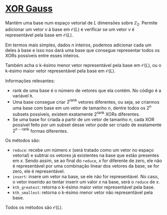 # [XOR Gauss](xor_gauss.cpp)

Mantém uma base num espaço vetorial de $L$ dimensões sobre $\mathbb{Z}_2$. Permite adicionar um vetor $v$ à base em $\mathcal{O}(L)$ e verificar se um vetor $v$ é representável pela base em $\mathcal{O}(L)$.

Em termos mais simples, dados $n$ inteiros, podemos adicionar cada um deles à base e isso nos dará uma base que consegue representar todos os XORs possíveis entre esses inteiros.

Também acha o k-ésimo menor vetor representável pela base em $\mathcal{O}(L)$, ou o k-ésimo maior vetor representável pela base em $\mathcal{O}(L)$.

Informações relevantes:

- $\text{rank}$ de uma base é o número de vetores que ela contém. No código é a variável `R`.
- Uma base consegue criar $2^{\text{rank}}$ vetores diferentes, ou seja, se criarmos uma base com base em um vetor de tamanho $n$, dentre todos os $2^n$ subsets possíveis, existem exatamente $2^{\text{rank}}$ XORs diferentes.
- Se uma base for criada a partir de um vetor de tamanho $n$, cada XOR possível feito por um subset desse vetor pode ser criado de exatamente $2^{n - \text{rank}}$ formas diferentes.

Os métodos são:

- `reduce`: recebe um número $x$ (será tratado como um vetor no espaço vetorial) e subtrai os vetores já existentes na base que estão presentes em $x$. Sendo assim, se ao final do `reduce`, $x$ for diferente de zero, ele não é representável por uma combinação linear dos vetores da base, se for zero, ele é representável.
- `insert`: insere um vetor na base, se ele não for representável. No caso, o vetor inserido ao tentar inserir um valor $x$ na base, será o `reduce` de $x$.
- `kth_greatest`: retorna o k-ésimo maior vetor representável pela base.
- `kth_smallest`: retorna o k-ésimo menor vetor não representável pela base.

Todos os métodos são $\mathcal{O}(L)$.